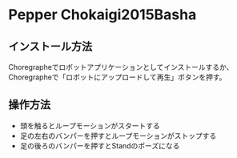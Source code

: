 # Pepper Chokaigi2015Basha

## インストール方法

Choregrapheでロボットアプリケーションとしてインストールするか、Choregrapheで「ロボットにアップロードして再生」ボタンを押す。


## 操作方法

* 頭を触るとループモーションがスタートする
* 足の左右のバンパーを押すとループモーションがストップする
* 足の後ろのバンパーを押すとStandのポーズになる
